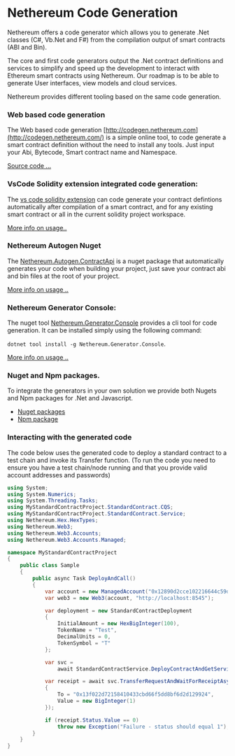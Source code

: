 # Nethereum Code Generation

Nethereum offers a code generator which allows you to generate .Net classes (C#, Vb.Net and F#) from the compilation output of smart contracts (ABI and Bin).

The core and first code generators output the .Net contract definitions and services to simplify and speed up the development to interact with Ethereum smart contracts using Nethereum. Our roadmap is to be able to generate User interfaces, view models and cloud services.

Nethereum provides different tooling based on the same code generation.

### Web based code generation
 
The Web based code generation [http://codegen.nethereum.com](http://codegen.nethereum.com/) is a simple online tool, to code generate a smart contract definition without the need to install any tools. Just input your Abi, Bytecode, Smart contract name and Namespace. 
	
[Source code ...](https://github.com/Nethereum/Nethereum.CodeGen.Blazor)

### VsCode Solidity extension integrated code generation: 
	
The [vs code solidity extension](https://marketplace.visualstudio.com/items?itemName=JuanBlanco.solidity) can code generate your contract defintions automatically after compilation of a smart contract, and for any existing smart contract or all in the current solidity project workspace. 
	
[More info on usage..](nethereum-codegen-vscodesolidity.md)
	
### Nethereum Autogen Nuget

The [Nethereum.Autogen.ContractApi](https://www.nuget.org/packages/Nethereum.Autogen.ContractApi/) is a nuget package that automatically generates your code when building your project, just save your contract abi and bin files at the root of your project.
	
[More info on usage ..](nethereum.autogen.contractapi.md)
	
### Nethereum Generator Console: 

The nuget tool [Nethereum.Generator.Console](https://www.nuget.org/packages/Nethereum.Generator.Console/) provides a cli tool for code generation. It can be installed simply using the following command:
	
 ```dotnet tool install -g Nethereum.Generator.Console```. 
	
[More info on usage ..](nethereum-codegen-console.md)


### Nuget and Npm packages.

To integrate the generators in your own solution we provide both Nugets and Npm packages for .Net and Javascript.

* [Nuget packages](https://www.nuget.org/packages/Nethereum.Generators/)
* [Npm package](https://www.npmjs.com/package/nethereum-codegen)


### Interacting with the generated code

The code below uses the generated code to deploy a standard contract to a test chain and invoke its Transfer function.
(To run the code you need to ensure you have a test chain/node running and that you provide valid account addresses and passwords)

``` csharp
using System;
using System.Numerics;
using System.Threading.Tasks;
using MyStandardContractProject.StandardContract.CQS;
using MyStandardContractProject.StandardContract.Service;
using Nethereum.Hex.HexTypes;
using Nethereum.Web3;
using Nethereum.Web3.Accounts;
using Nethereum.Web3.Accounts.Managed;

namespace MyStandardContractProject
{
    public class Sample
    {
        public async Task DeployAndCall()
        {
            var account = new ManagedAccount("0x12890d2cce102216644c59dae5baed380d84830c", "password");
            var web3 = new Web3(account, "http://localhost:8545");

            var deployment = new StandardContractDeployment
            {
                InitialAmount = new HexBigInteger(100),
                TokenName = "Test",
                DecimalUnits = 0,
                TokenSymbol = "T"
            };

            var svc =
                await StandardContractService.DeployContractAndGetServiceAsync(web3, deployment);

            var receipt = await svc.TransferRequestAndWaitForReceiptAsync(new TransferFunction
            {
                To = "0x13f022d72158410433cbd66f5dd8bf6d2d129924",
                Value = new BigInteger(1)
            });

            if (receipt.Status.Value == 0)
                throw new Exception("Failure - status should equal 1");
        }
    }
}
```
